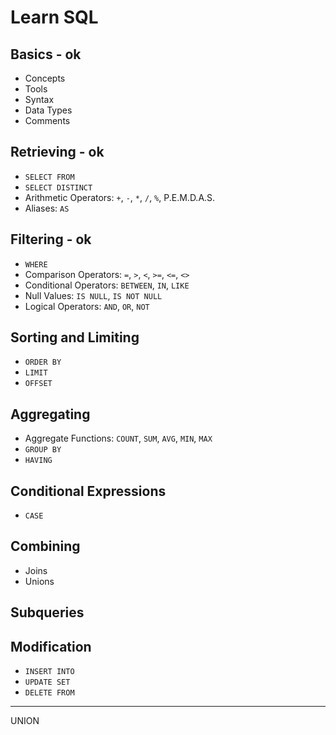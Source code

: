 # Learn SQL

## Basics - ok

- Concepts
- Tools
- Syntax
- Data Types
- Comments

## Retrieving - ok

- `SELECT FROM`
- `SELECT DISTINCT`
- Arithmetic Operators: `+`, `-`, `*`, `/`, `%`, P.E.M.D.A.S.
- Aliases: `AS`

## Filtering - ok

- `WHERE`
- Comparison Operators: `=`, `>`, `<`, `>=`, `<=`, `<>`
- Conditional Operators: `BETWEEN`, `IN`, `LIKE`
- Null Values: `IS NULL`, `IS NOT NULL`
- Logical Operators: `AND`, `OR`, `NOT`

## Sorting and Limiting

- `ORDER BY`
- `LIMIT`
- `OFFSET`

## Aggregating

- Aggregate Functions: `COUNT`, `SUM`, `AVG`, `MIN`, `MAX`
- `GROUP BY`
- `HAVING`

## Conditional Expressions

- `CASE`

## Combining

- Joins
- Unions

## Subqueries

## Modification

- `INSERT INTO`
- `UPDATE SET`
- `DELETE FROM`

---

<!-- ## Manipulación de Datos

- all dates format
- Subconsultas: `UNION`, `INTERSECT`, `EXCEPT` -->

UNION
